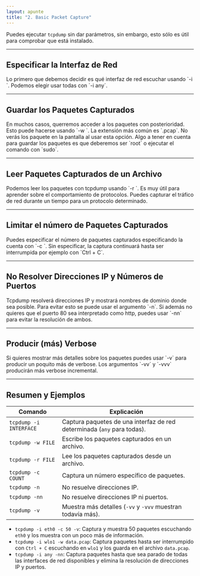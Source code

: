 ```yaml
---
layout: apunte
title: "2. Basic Packet Capture"
---
```


Puedes ejecutar `tcpdump` sin dar parámetros, sin embargo, esto sólo es útil para comprobar que está instalado.

--------------
<h2>Especificar la Interfaz de Red</h2>
Lo primero que debemos decidir es qué interfaz de red escuchar usando `-i <interface>`. Podemos elegir usar todas con `-i any`.

---------------------
<h2>Guardar los Paquetes Capturados</h2>
En muchos casos, querremos acceder a los paquetes con posterioridad. Esto puede hacerse usando `-w <file>`. La extensión más común es `.pcap`. No verás los paquete en la pantalla al usar esta opción. Algo a tener en cuenta para guardar los paquetes es que deberemos ser `root` o ejecutar el comando con `sudo`.

-------------
<h2>Leer Paquetes Capturados de un Archivo</h2>
Podemos leer los paquetes con tcpdump usando `-r <file>`. Es muy útil para aprender sobre el comportamiento de protocolos. Puedes capturar el tráfico de red durante un tiempo para un protocolo determinado.

--------------------
<h2>Limitar el número de Paquetes Capturados</h2>
Puedes especificar el número de paquetes capturados especificando la cuenta con `-c <count>`. Sin especificar, la captura continuará hasta ser interrumpida por ejemplo con `Ctrl + C`.

--------------------
<h2>No Resolver Direcciones IP y Números de Puertos</h2>
Tcpdump resolverá direcciones IP y mostrará nombres de dominio donde sea posible. Para evitar esto se puede usar el argumento `-n`. Si además no quieres que el puerto 80 sea interpretado como http, puedes usar `-nn` para evitar la resolución de ambos.

------------------
<h2>Producir (más) Verbose</h2>
Si quieres mostrar más detalles sobre los paquetes puedes usar `-v` para producir un poquito más de verbose. Los argumentos `-vv` y `-vvv` producirán más verbose incremental.

-------------
<h2>Resumen y Ejemplos</h2>

| Comando                | Explicación                                                             |
| ---------------------- | ----------------------------------------------------------------------- |
| `tcpdump -i INTERFACE` | Captura paquetes de una interfaz de red determinada (`any` para todas). |
| `tcpdump -w FILE`      | Escribe los paquetes capturados en un archivo.                          |
| `tcpdump -r FILE`      | Lee los paquetes capturados desde un archivo.                           |
| `tcpdump -c COUNT`     | Captura un número específico de paquetes.                               |
| `tcpdump -n`           | No resuelve direcciones IP.                                             |
| `tcpdump -nn`          | No resuelve direcciones IP ni puertos.                                  |
| `tcpdump -v`           | Muestra más detalles (`-vv` y `-vvv` muestran todavía más).             |

- `tcpdump -i eth0 -c 50 -v`: Captura y muestra 50 paquetes escuchando `eth0` y los muestra con un poco más de información.
- `tcpdump -i wlo1 -w data.pcap`: Captura paquetes hasta ser interrumpido con `Ctrl + C` escuchando en `wlo1` y los guarda en el archivo `data.pcap`.
- `tcpdump -i any -nn`: Captura paquetes hasta que sea parado de todas las interfaces de red disponibles y elimina la resolución de direcciones IP y puertos.